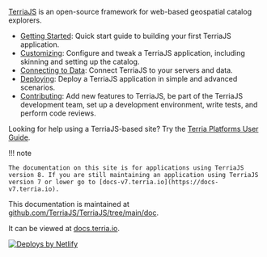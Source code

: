 [TerriaJS](http://terria.io) is an open-source framework for web-based geospatial catalog explorers.

* [Getting Started](getting-started.md): Quick start guide to building your first TerriaJS application.
* [Customizing](customizing/README.md): Configure and tweak a TerriaJS application, including skinning and setting up the catalog.
* [Connecting to Data](connecting-to-data/README.md): Connect TerriaJS to your servers and data.
* [Deploying](deploying/README.md): Deploy a TerriaJS application in simple and advanced scenarios.
* [Contributing](contributing/README.md): Add new features to TerriaJS, be part of the TerriaJS development team, set up a development environment, write tests, and perform code reviews.

Looking for help using a TerriaJS-based site? Try the [Terria Platforms User Guide](https://userguide.terria.io/).

!!! note

    The documentation on this site is for applications using TerriaJS version 8. If you are still maintaining an application using TerriaJS version 7 or lower go to [docs-v7.terria.io](https://docs-v7.terria.io).

This documentation is maintained at [github.com/TerriaJS/TerriaJS/tree/main/doc](https://github.com/TerriaJS/TerriaJS/tree/main/doc).

It can be viewed at [docs.terria.io](https://docs.terria.io).

<a href="https://www.netlify.com">
  <img src="https://www.netlify.com/img/global/badges/netlify-color-accent.svg" alt="Deploys by Netlify" />
</a>
